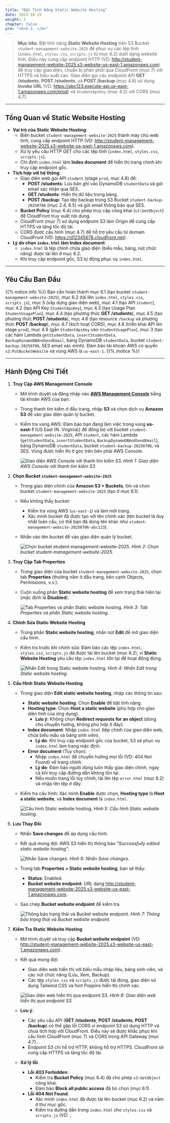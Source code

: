 ```yaml
---
title: "Bật Tính Năng Static Website Hosting"
date: 2023-10-25
weight: 3
chapter: false
pre: "<b>6.3. </b>"
---
```


> **Mục tiêu**: Bật tính năng **Static Website Hosting** trên S3 Bucket `student-management-website-2025` để phục vụ các tệp tĩnh (`index.html`, `styles.css`, `scripts.js` từ mục 6.2) dưới dạng website tĩnh. Điều này cung cấp endpoint HTTP (VD: http://student-management-website-2025.s3-website-us-east-1.amazonaws.com) để truy cập giao diện, chuẩn bị phân phối qua CloudFront (mục 7) với HTTPS và hiệu suất cao. Giao diện gọi các endpoint API **GET /students**, **POST /students**, và **POST /backup** (mục 4.8) sử dụng **Invoke URL** (VD: https://abc123.execute-api.us-east-1.amazonaws.com/prod) và `StudentApiKey` (mục 4.2) với CORS (mục 4.7).

---

## Tổng Quan về Static Website Hosting

- **Vai trò của Static Website Hosting**:  
  - Biến bucket `student-management-website-2025` thành máy chủ web tĩnh, cung cấp endpoint HTTP (VD: http://student-management-website-2025.s3-website-us-east-1.amazonaws.com).  
  - Xử lý yêu cầu HTTP GET cho các tệp tĩnh (`index.html`, `styles.css`, `scripts.js`).  
  - Chỉ định `index.html` làm **Index document** để hiển thị trang chính khi truy cập endpoint gốc.  
- **Tích hợp với hệ thống**:  
  - Giao diện web gọi API `student` (stage `prod`, mục 4.8) để:  
    - **POST /students**: Lưu bản ghi vào DynamoDB `studentData` và gửi email xác nhận qua SES.  
    - **GET /students**: Hiển thị dữ liệu trong bảng.  
    - **POST /backup**: Tạo tệp backup trong S3 Bucket `student-backup-20250706` (mục 2.4, 6.5) và gửi email thông báo qua SES.  
  - **Bucket Policy** (mục 6.4) cho phép truy cập công khai (`s3:GetObject`) để CloudFront truy xuất nội dung.  
  - CloudFront (mục 7) sử dụng endpoint S3 làm Origin để cung cấp HTTPS và tăng tốc độ tải.  
  - CORS được cấu hình (mục 4.7) để hỗ trợ yêu cầu từ domain CloudFront (VD: https://d12345678.cloudfront.net).  
- **Lý do chọn `index.html` làm Index document**:  
  - `index.html` là tệp chính chứa giao diện (biểu mẫu, bảng, nút chức năng) được tải lên ở mục 6.2.  
  - Khi truy cập endpoint gốc, S3 tự động phục vụ `index.html`.

---

## Yêu Cầu Ban Đầu

{{% notice info %}}
Bạn cần hoàn thành mục 6.1 (tạo bucket `student-management-website-2025`), mục 6.2 (tải lên `index.html`, `styles.css`, `scripts.js`), mục 5 (xây dựng giao diện web), mục 4.1 (tạo API `student`), mục 4.2 (tạo API Key `StudentApiKey`), mục 4.3 (tạo Usage Plan `StudentUsagePlan`), mục 4.4 (tạo phương thức **GET /students**), mục 4.5 (tạo phương thức **POST /students**), mục 4.6 (tạo resource `/backup` và phương thức **POST /backup**), mục 4.7 (kích hoạt CORS), mục 4.8 (triển khai API lên stage `prod`), mục 4.9 (gắn `StudentApiKey` vào `StudentUsagePlan`), mục 3 (tạo các hàm Lambda `getStudentData`, `insertStudentData`, `BackupDynamoDBAndSendEmail`, bảng DynamoDB `studentData`, bucket `student-backup-20250706`, SES email xác minh). Đảm bảo tài khoản AWS có quyền `s3:PutBucketWebsite` và vùng AWS là `us-east-1`.
{{% /notice %}}

---

## Hành Động Chi Tiết

1. **Truy Cập AWS Management Console**  
   - Mở trình duyệt và đăng nhập vào **[AWS Management Console](https://console.aws.amazon.com)** bằng tài khoản AWS của bạn.  
   - Trong thanh tìm kiếm ở đầu trang, nhập **S3** và chọn dịch vụ **Amazon S3** để vào giao diện quản lý bucket.  
   - Kiểm tra vùng AWS: Đảm bảo bạn đang làm việc trong vùng **us-east-1** (US East (N. Virginia)) để đồng bộ với bucket `student-management-website-2025`, API `student`, các hàm Lambda (`getStudentData`, `insertStudentData`, `BackupDynamoDBAndSendEmail`), bảng DynamoDB `studentData`, bucket `student-backup-20250706`, và SES. Vùng được hiển thị ở góc trên bên phải AWS Console.  
   
     ![Giao diện AWS Console với thanh tìm kiếm S3.](/images/6-configuring-s3-buckets/6.3-enabling-static-website-hosting/enabling-static-website-hosting-01.png)
     *Hình 1: Giao diện AWS Console với thanh tìm kiếm S3.*

2. **Chọn Bucket `student-management-website-2025`**  
   - Trong giao diện chính của **Amazon S3 > Buckets**, tìm và chọn bucket `student-management-website-2025` (tạo ở mục 6.1).  
   - Nếu không thấy bucket:  
     - Kiểm tra vùng AWS (`us-east-1`) và làm mới trang.  
     - Xác minh bucket đã được tạo với tên chính xác (tên bucket là duy nhất toàn cầu, có thể bạn đã dùng tên khác như `student-management-website-20250706-abc123`).  
   - Nhấn vào tên bucket để vào giao diện quản lý bucket.  

     ![Chọn bucket student-management-website-2025.](/images/6-configuring-s3-buckets/6.3-enabling-static-website-hosting/enabling-static-website-hosting-02.png)
     *Hình 2: Chọn bucket student-management-website-2025.*

3. **Truy Cập Tab Properties**  
   - Trong giao diện của bucket `student-management-website-2025`, chọn tab **Properties** (thường nằm ở đầu trang, bên cạnh Objects, Permissions, v.v.).  
   - Cuộn xuống phần **Static website hosting** để xem trạng thái hiện tại (mặc định là **Disabled**).  

     ![Tab Properties và phần Static website hosting.](/images/6-configuring-s3-buckets/6.3-enabling-static-website-hosting/enabling-static-website-hosting-03.png)
     *Hình 3: Tab Properties và phần Static website hosting.*

4. **Chỉnh Sửa Static Website Hosting**  
   - Trong phần **Static website hosting**, nhấn nút **Edit** để mở giao diện cấu hình.  
   - Kiểm tra trước khi chỉnh sửa: Đảm bảo các tệp `index.html`, `styles.css`, `scripts.js` đã được tải lên bucket (mục 6.2), vì **Static Website Hosting** yêu cầu tệp `index.html` tồn tại để hoạt động đúng.  

     ![Nhấn Edit trong Static website hosting.](/images/6-configuring-s3-buckets/6.3-enabling-static-website-hosting/enabling-static-website-hosting-04.png)
     *Hình 4: Nhấn Edit trong Static website hosting.*

5. **Cấu Hình Static Website Hosting**  
   - Trong giao diện **Edit static website hosting**, nhập các thông tin sau:  
     - **Static website hosting**: Chọn **Enable** để bật tính năng.  
     - **Hosting type**: Chọn **Host a static website** (phù hợp cho giao diện tĩnh của ứng dụng).  
       - **Lưu ý**: Không chọn **Redirect requests for an object** (dùng cho chuyển hướng, không phù hợp ở đây).  
     - **Index document**: Nhập `index.html` (tệp chính của giao diện web, chứa biểu mẫu và bảng sinh viên).  
       - **Lý do**: Khi truy cập endpoint gốc của bucket, S3 sẽ phục vụ `index.html` làm trang mặc định.  
     - **Error document** (Tùy chọn):  
       - Nhập `index.html` để chuyển hướng mọi lỗi (VD: 404 Not Found) về trang chính.  
       - **Lý do**: Đảm bảo người dùng luôn thấy giao diện chính, ngay cả khi truy cập đường dẫn không tồn tại.  
       - Nếu muốn trang lỗi tùy chỉnh, tải lên tệp `error.html` (mục 6.2) và nhập tên tệp ở đây.  
   - Kiểm tra cấu hình: Xác minh **Enable** được chọn, **Hosting type** là **Host a static website**, và **Index document** là `index.html`.  

     ![Cấu hình Static website hosting.](/images/6-configuring-s3-buckets/6.3-enabling-static-website-hosting/enabling-static-website-hosting-05.png)
     *Hình 5: Cấu hình Static website hosting.*

6. **Lưu Thay Đổi**  
   - Nhấn **Save changes** để áp dụng cấu hình.  
   - Kết quả mong đợi: AWS S3 hiển thị thông báo _"Successfully edited static website hosting"_.  

     ![Nhấn Save changes.](/images/6-configuring-s3-buckets/6.3-enabling-static-website-hosting/enabling-static-website-hosting-06.png)
     *Hình 6: Nhấn Save changes.*  
   - Trong tab **Properties > Static website hosting**, bạn sẽ thấy:  
     - **Status**: Enabled.  
     - **Bucket website endpoint**: URL dạng http://student-management-website-2025.s3-website-us-east-1.amazonaws.com.  
   - Sao chép **Bucket website endpoint** để kiểm tra.  

     ![Thông báo trạng thái và Bucket website endpoint.](/images/6-configuring-s3-buckets/6.3-enabling-static-website-hosting/enabling-static-website-hosting-08.png)
     *Hình 7: Thông báo trạng thái và Bucket website endpoint.*

7. **Kiểm Tra Static Website Hosting**  
   - Mở trình duyệt và truy cập **Bucket website endpoint** (VD: http://student-management-website-2025.s3-website-us-east-1.amazonaws.com).  
   - Kết quả mong đợi:  
     - Giao diện web hiển thị với biểu mẫu nhập liệu, bảng sinh viên, và các nút chức năng (Lưu, Xem, Backup).  
     - Các tệp `styles.css` và `scripts.js` được tải đúng, giao diện sử dụng Tailwind CSS và font Poppins hiển thị chính xác.  

     ![Giao diện web hiển thị qua endpoint S3.](/images/6-configuring-s3-buckets/6.3-enabling-static-website-hosting/enabling-static-website-hosting-09.png)
     *Hình 8: Giao diện web hiển thị qua endpoint S3.*  
     
   - **Lưu ý**:  
     - Các yêu cầu API (**GET /students**, **POST /students**, **POST /backup**) có thể gặp lỗi CORS vì endpoint S3 sử dụng HTTP và chưa tích hợp với CloudFront. Điều này sẽ được khắc phục khi cấu hình CloudFront (mục 7) và CORS trong API Gateway (mục 4.7).  
     - Endpoint S3 chỉ hỗ trợ HTTP, không hỗ trợ HTTPS. CloudFront sẽ cung cấp HTTPS và tăng tốc độ tải.  
   - **Xử lý lỗi**:  
     - **Lỗi 403 Forbidden**:  
       - Kiểm tra **Bucket Policy** (mục 6.4) đã cho phép `s3:GetObject` công khai.  
       - Đảm bảo **Block all public access** đã bỏ chọn (mục 6.1).  
     - **Lỗi 404 Not Found**:  
       - Xác minh `index.html` đã được tải lên bucket (mục 6.2) và nằm ở thư mục gốc.  
       - Kiểm tra đường dẫn trong `index.html` cho `styles.css` và `scripts.js` (VD: <link href="styles.css">, <script src="scripts.js">).  
     - **Giao diện hiển thị sai**:  
       - Mở **Developer Tools > Console** trong trình duyệt để kiểm tra lỗi (VD: tệp CSS/JS không tải).  
       - Xác minh các tệp được tải lên đúng (mục 6.2) và không bị hỏng.  
     - **Lỗi "AccessDenied"**:  
       - Kiểm tra vai trò IAM của tài khoản có quyền `s3:PutBucketWebsite`.  

---

## Lưu Ý Quan Trọng

| Yếu Tố | Chi Tiết |
|--------|----------|
| Bảo mật | Hiện tại, bucket sử dụng quyền công khai (`s3:GetObject`). Sử dụng CloudFront **Origin Access Identity (OAI)** (mục 6.4) để hạn chế truy cập trực tiếp vào S3. Tránh nhúng `StudentApiKey` trong `scripts.js`; sử dụng AWS Secrets Manager hoặc CloudFront Functions: <br> function handler(event) { var request = event.request; request.headers['x-api-key'] = { value: 'xxxxxxxxxxxxxxxxxxxx' }; return request; } |
| Tối ưu hóa | Đảm bảo `styles.css`, `scripts.js` đã nén (mục 6.2). Bật **S3 Access Logs**: Trong S3 > student-management-website-2025 > Properties > Server access logging, chọn **Enable**, chỉ định bucket log (VD: student-web-logs-20250706). Sử dụng AWS CLI: <br> aws s3api put-bucket-website --bucket student-management-website-2025 --website-configuration '{"IndexDocument":{"Suffix":"index.html"},"ErrorDocument":{"Key":"index.html"}}' |
| Tích hợp với hệ thống | Cấu hình **Bucket Policy** (mục 6.4) để cho phép CloudFront truy xuất. Tạo CloudFront phân phối (mục 7) với Origin là **Bucket website endpoint**, **Default root object**: `index.html`, **Viewer protocol policy**: Redirect HTTP to HTTPS. Cập nhật CORS trong API Gateway (mục 4.7) với `Access-Control-Allow-Origin: https://d12345678.cloudfront.net`. |
| Kiểm tra tích hợp | Truy cập **Bucket website endpoint** để kiểm tra giao diện. Sau khi cấu hình CloudFront, truy cập CloudFront URL (https://d12345678.cloudfront.net) và kiểm tra: **POST /students** (lưu bản ghi, gửi email SES), **GET /students** (hiển thị bảng), **POST /backup** (tạo tệp trong `student-backup-20250706`, gửi email). Sử dụng **Developer Tools > Network** để kiểm tra yêu cầu API. |
| Xử lý lỗi | **403 Forbidden**: Kiểm tra **Bucket Policy** (mục 6.4) và **Block all public access** (mục 6.1). **404 Not Found**: Xác minh `index.html` ở thư mục gốc, đường dẫn trong `index.html` đúng (<link href="styles.css">, <script src="scripts.js">). **Giao diện sai**: Kiểm tra **Developer Tools > Console**. **AccessDenied**: Kiểm tra quyền IAM (`s3:PutBucketWebsite`). |

> **Mẹo thực tiễn**: Kiểm tra endpoint S3 trước khi tích hợp CloudFront. Nếu gặp lỗi CORS, xác minh cấu hình CORS trong API Gateway (mục 4.7). Sử dụng AWS CLI để tự động hóa cấu hình.

---

## Kết Luận

Tính năng **Static Website Hosting** đã được bật trên bucket `student-management-website-2025`, cung cấp endpoint HTTP để phục vụ giao diện web. Bucket sẵn sàng tích hợp với CloudFront (mục 7) để hỗ trợ HTTPS.

> **Bước tiếp theo**: Chuyển đến [Cấu hình Bucket Policy để cho phép truy cập công khai](/6-configuring-s3-buckets/6.4-setting-bucket-policy-for-public-access/) để tiếp tục cấu hình!